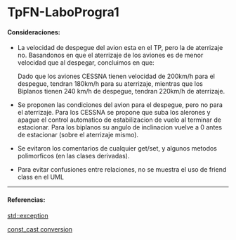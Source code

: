 # TpFN-LaboProgra1

#### Consideraciones:
* La velocidad de despegue del avion esta en el TP, pero la de aterrizaje no. Basandonos en que el aterrizaje de los aviones es de menor velocidad que al despegar, concluimos en que:

  Dado que los aviones CESSNA tienen velocidad de 200km/h para el despegue, tendran 180km/h para su aterrizaje, mientras que los Biplanos tienen 240 km/h de despegue, tendran 220km/h de aterrizaje. 

* Se proponen las condiciones del avion para el despegue, pero no para el aterrizaje. Para los CESSNA se propone que suba los alerones y apague el control automatico de estabilizacion de vuelo al terminar de estacionar. Para los biplanos su angulo de inclinacion vuelve a 0 antes de estacionar (sobre el aterrizaje mismo).

* Se evitaron los comentarios de cualquier get/set, y algunos metodos polimorficos (en las clases derivadas).

* Para evitar confusiones entre relaciones, no se muestra el uso de friend class en el UML

---

#### Referencias: 
[std::exception](https://en.cppreference.com/w/cpp/error/exception)

[const_cast conversion](https://en.cppreference.com/w/cpp/language/const_cast)

